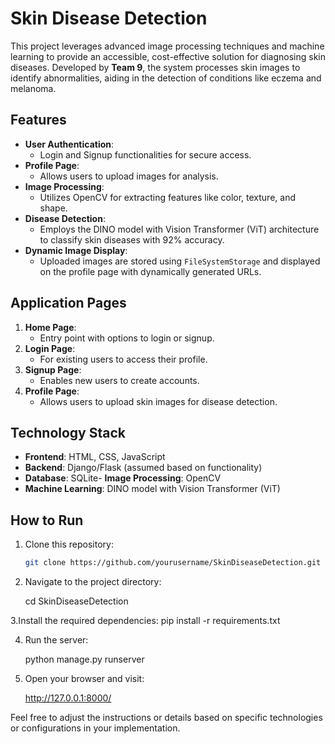 # Skin Disease Detection

This project leverages advanced image processing techniques and machine learning to provide an accessible, cost-effective solution for diagnosing skin diseases. Developed by **Team 9**, the system processes skin images to identify abnormalities, aiding in the detection of conditions like eczema and melanoma.

## Features

- **User Authentication**: 
  - Login and Signup functionalities for secure access.
- **Profile Page**:
  - Allows users to upload images for analysis.
- **Image Processing**:
  - Utilizes OpenCV for extracting features like color, texture, and shape.
- **Disease Detection**:
  - Employs the DINO model with Vision Transformer (ViT) architecture to classify skin diseases with 92% accuracy.
- **Dynamic Image Display**:
  - Uploaded images are stored using `FileSystemStorage` and displayed on the profile page with dynamically generated URLs.

## Application Pages

1. **Home Page**:
   - Entry point with options to login or signup.
2. **Login Page**:
   - For existing users to access their profile.
3. **Signup Page**:
   - Enables new users to create accounts.
4. **Profile Page**:
   - Allows users to upload skin images for disease detection.


## Technology Stack

- **Frontend**: HTML, CSS, JavaScript
- **Backend**: Django/Flask (assumed based on functionality)
- **Database**: SQLite- **Image Processing**: OpenCV
- **Machine Learning**: DINO model with Vision Transformer (ViT)

## How to Run

1. Clone this repository:
   ```bash
   git clone https://github.com/yourusername/SkinDiseaseDetection.git

2. Navigate to the project directory:

   cd SkinDiseaseDetection

3.Install the required dependencies:
   pip install -r requirements.txt

4. Run the server:

   python manage.py runserver

5. Open your browser and visit:

   http://127.0.0.1:8000/




Feel free to adjust the instructions or details based on specific technologies or configurations in your implementation.



